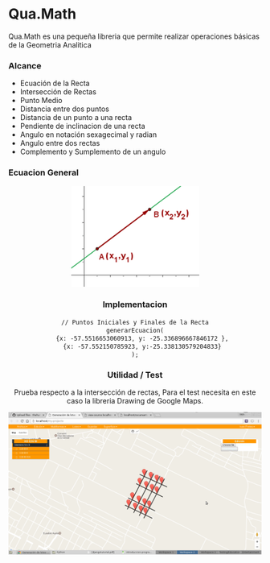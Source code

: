 # Qua.Math
Qua.Math es una pequeña libreria que permite realizar operaciones básicas de la Geometria Analitica

### Alcance ###

* Ecuación de la Recta
* Intersección de Rectas
* Punto Medio
* Distancia entre dos puntos
* Distancia de un punto a una recta
* Pendiente de inclinacion de una recta
* Angulo en notación sexagecimal y radian
* Angulo entre dos rectas
* Complemento y Sumplemento de un angulo

### Ecuacion General 

<center><img src="img/43.gif"><center>

### Implementacion


    // Puntos Iniciales y Finales de la Recta
    generarEcuacion(
        {x: -57.5516653060913, y: -25.336896667846172 },
        {x: -57.552150785923, y:-25.338130579204833}
    );

### Utilidad / Test
Prueba respecto a la intersección de rectas, Para el test necesita en este caso la libreria Drawing de Google Maps. 

<center><img src="img/Screenshot-21.png" width="640px"></center>
